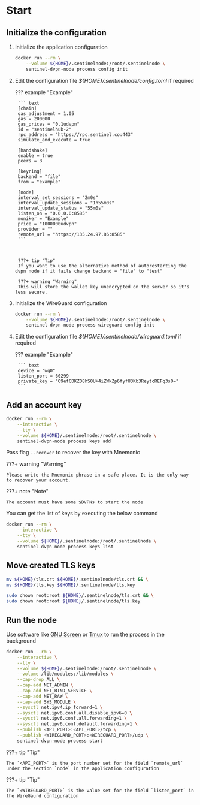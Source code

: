 # Start

## Initialize the configuration

1. Initialize the application configuration

    ``` sh
    docker run --rm \
        --volume ${HOME}/.sentinelnode:/root/.sentinelnode \
        sentinel-dvpn-node process config init
    ```

2. Edit the configuration file _${HOME}/.sentinelnode/config.toml_ if required

    ??? example "Example"

        ``` text
        [chain]
        gas_adjustment = 1.05
        gas = 200000
        gas_prices = "0.1udvpn"
        id = "sentinelhub-2"
        rpc_address = "https://rpc.sentinel.co:443"
        simulate_and_execute = true

        [handshake]
        enable = true
        peers = 8

        [keyring]
        backend = "file"
        from = "example"

        [node]
        interval_set_sessions = "2m0s"
        interval_update_sessions = "1h55m0s"
        interval_update_status = "55m0s"
        listen_on = "0.0.0.0:8585"
        moniker = "Example"
        price = "1000000udvpn"
        provider = ""
        remote_url = "https://135.24.97.86:8585"
        ```
        
        
        
        ???+ tip "Tip"
        If you want to use the alternative method of autorestarting the dvpn node if it fails change backend = "file" to "test"
        
        ???+ warning "Warning"
        This will store the wallet key unencrypted on the server so it's less secure.

3. Initialize the WireGuard configuration

    ``` sh
    docker run --rm \
        --volume ${HOME}/.sentinelnode:/root/.sentinelnode \
        sentinel-dvpn-node process wireguard config init
    ```

4. Edit the configuration file _${HOME}/.sentinelnode/wireguard.toml_ if required

    ??? example "Example"

        ``` text
        device = "wg0"
        listen_port = 60299
        private_key = "O9efCDKZO8hS0U+4iZWkZp6fyfU3Kb3ReytcREFq3s0="
        ```

## Add an account key

``` sh
docker run --rm \
    --interactive \
    --tty \
    --volume ${HOME}/.sentinelnode:/root/.sentinelnode \
    sentinel-dvpn-node process keys add
```

Pass flag `--recover` to recover the key with Mnemonic

???+ warning "Warning"

    Please write the Mnemonic phrase in a safe place. It is the only way to recover your account.

???+ note "Note"

    The account must have some $DVPNs to start the node

You can get the list of keys by executing the below command

``` sh
docker run --rm \
    --interactive \
    --tty \
    --volume ${HOME}/.sentinelnode:/root/.sentinelnode \
    sentinel-dvpn-node process keys list
```

## Move created TLS keys

``` sh
mv ${HOME}/tls.crt ${HOME}/.sentinelnode/tls.crt && \
mv ${HOME}/tls.key ${HOME}/.sentinelnode/tls.key

sudo chown root:root ${HOME}/.sentinelnode/tls.crt && \
sudo chown root:root ${HOME}/.sentinelnode/tls.key
```

## Run the node

Use software like [GNU Screen](https://www.gnu.org/software/screen "GNU Screen")
or [Tmux](https://github.com/tmux/tmux/wiki "Tmux") to run the process in the background

``` sh
docker run --rm \
    --interactive \
    --tty \
    --volume ${HOME}/.sentinelnode:/root/.sentinelnode \
    --volume /lib/modules:/lib/modules \
    --cap-drop ALL \
    --cap-add NET_ADMIN \
    --cap-add NET_BIND_SERVICE \
    --cap-add NET_RAW \
    --cap-add SYS_MODULE \
    --sysctl net.ipv4.ip_forward=1 \
    --sysctl net.ipv6.conf.all.disable_ipv6=0 \
    --sysctl net.ipv6.conf.all.forwarding=1 \
    --sysctl net.ipv6.conf.default.forwarding=1 \
    --publish <API_PORT>:<API_PORT>/tcp \
    --publish <WIREGUARD_PORT>:<WIREGUARD_PORT>/udp \
    sentinel-dvpn-node process start
```

???+ tip "Tip"

    The `<API_PORT>` is the port number set for the field `remote_url` under the section `node` in the application configuration

???+ tip "Tip"

    The `<WIREGUARD_PORT>` is the value set for the field `listen_port` in the WireGaurd configuration
